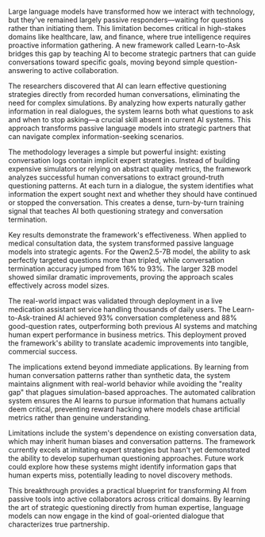 Large language models have transformed how we interact with technology, but they've remained largely passive responders—waiting for questions rather than initiating them. This limitation becomes critical in high-stakes domains like healthcare, law, and finance, where true intelligence requires proactive information gathering. A new framework called Learn-to-Ask bridges this gap by teaching AI to become strategic partners that can guide conversations toward specific goals, moving beyond simple question-answering to active collaboration.

The researchers discovered that AI can learn effective questioning strategies directly from recorded human conversations, eliminating the need for complex simulations. By analyzing how experts naturally gather information in real dialogues, the system learns both what questions to ask and when to stop asking—a crucial skill absent in current AI systems. This approach transforms passive language models into strategic partners that can navigate complex information-seeking scenarios.

The methodology leverages a simple but powerful insight: existing conversation logs contain implicit expert strategies. Instead of building expensive simulators or relying on abstract quality metrics, the framework analyzes successful human conversations to extract ground-truth questioning patterns. At each turn in a dialogue, the system identifies what information the expert sought next and whether they should have continued or stopped the conversation. This creates a dense, turn-by-turn training signal that teaches AI both questioning strategy and conversation termination.

Key results demonstrate the framework's effectiveness. When applied to medical consultation data, the system transformed passive language models into strategic agents. For the Qwen2.5-7B model, the ability to ask perfectly targeted questions more than tripled, while conversation termination accuracy jumped from 16% to 93%. The larger 32B model showed similar dramatic improvements, proving the approach scales effectively across model sizes.

The real-world impact was validated through deployment in a live medication assistant service handling thousands of daily users. The Learn-to-Ask-trained AI achieved 93% conversation completeness and 88% good-question rates, outperforming both previous AI systems and matching human expert performance in business metrics. This deployment proved the framework's ability to translate academic improvements into tangible, commercial success.

The implications extend beyond immediate applications. By learning from human conversation patterns rather than synthetic data, the system maintains alignment with real-world behavior while avoiding the "reality gap" that plagues simulation-based approaches. The automated calibration system ensures the AI learns to pursue information that humans actually deem critical, preventing reward hacking where models chase artificial metrics rather than genuine understanding.

Limitations include the system's dependence on existing conversation data, which may inherit human biases and conversation patterns. The framework currently excels at imitating expert strategies but hasn't yet demonstrated the ability to develop superhuman questioning approaches. Future work could explore how these systems might identify information gaps that human experts miss, potentially leading to novel discovery methods.

This breakthrough provides a practical blueprint for transforming AI from passive tools into active collaborators across critical domains. By learning the art of strategic questioning directly from human expertise, language models can now engage in the kind of goal-oriented dialogue that characterizes true partnership.